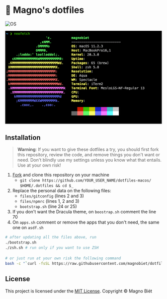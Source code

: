 #  Magno's dotfiles

![OS](https://img.shields.io/badge/OS-%20macOS-light)

![Preview](preview.png)

## Installation

> **Warning**: If you want to give these dotfiles a try, you should first fork this repository, review the code, and remove things you don't want or need. Don't blindly use my settings unless you know what that entails. Use at your own risk!

1. [Fork](https://github.com/magnobiet/dotfiles-macos/fork) and clone this repository on your machine
   - `git clone https://github.com/YOUR_USER_NAME/dotfiles-macos/ $HOME/.dotfiles && cd $_`
2. Replace the personal data on the following files:
   - `files/gitconfig` (lines 2 and 3)
   - `files/npmrc` (lines 1, 2 and 3)
   - `bootstrap.sh` (line 24 or 25)
3. If you don't want the Dracula theme, on `boostrap.sh` comment the line 70
4. On `apps.sh` comment or remove the apps that you don't need, the same one on `asdf.sh`

```bash
# after updating all the files above, run
./bootstrap.sh
./zsh.sh # run only if you want to use ZSH

# or just run at your own risk the following command
bash -c "`curl -fsSL https://raw.githubusercontent.com/magnobiet/dotfiles-macos/master/bootstrap.sh`"
```

## License

This project is licensed under the [MIT License](https://magno.mit-license.org/2021). Copyright © Magno Biét

